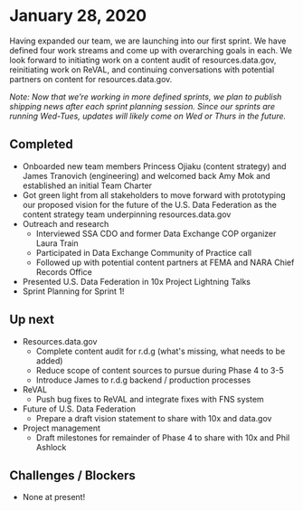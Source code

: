 # January 28, 2020

Having expanded our team, we are launching into our first sprint. We have defined four work streams and come up with overarching goals in each. We look forward to initiating work on a content audit of resources.data.gov, reinitiating work on ReVAL, and continuing conversations with potential partners on content for resources.data.gov.

*Note: Now that we’re working in more defined sprints, we plan to publish shipping news after each sprint planning session. Since our sprints are running Wed-Tues, updates will likely come on Wed or Thurs in the future.*  


## Completed

* Onboarded new team members Princess Ojiaku (content strategy) and James Tranovich (engineering) and welcomed back Amy Mok and established an initial Team Charter
* Got green light from all stakeholders to move forward with prototyping our proposed vision for the future of the U.S. Data Federation as the content strategy team underpinning resources.data.gov
* Outreach and research
  * Interviewed SSA CDO and former Data Exchange COP organizer Laura Train
  * Participated in Data Exchange Community of Practice call
  * Followed up with potential content partners at FEMA and NARA Chief Records Office
* Presented U.S. Data Federation in 10x Project Lightning Talks
* Sprint Planning for Sprint 1!

  
## Up next

* Resources.data.gov 
  * Complete content audit for r.d.g (what's missing, what needs to be added)
  * Reduce scope of content sources to pursue during Phase 4 to 3-5
  * Introduce James to r.d.g backend / production processes
* ReVAL 
  * Push bug fixes to ReVAL and integrate fixes with FNS system
* Future of U.S. Data Federation
  * Prepare a draft vision statement to share with 10x and data.gov 
* Project management
  * Draft milestones for remainder of Phase 4 to share with 10x and Phil Ashlock


## Challenges / Blockers 

* None at present!
